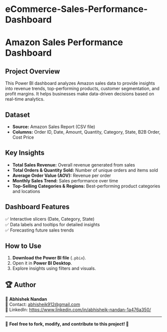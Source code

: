 # eCommerce-Sales-Performance-Dashboard
# Amazon Sales Performance Dashboard  

## Project Overview  
This Power BI dashboard analyzes Amazon sales data to provide insights into revenue trends, top-performing products, customer segmentation, and profit margins. It helps businesses make data-driven decisions based on real-time analytics.  

## Dataset  
- **Source:** Amazon Sales Report (CSV file)  
- **Columns:** Order ID, Date, Amount, Quantity, Category, State, B2B Order, Cost Price  

## Key Insights  
- **Total Sales Revenue:** Overall revenue generated from sales  
- **Total Orders & Quantity Sold:** Number of unique orders and items sold  
- **Average Order Value (AOV):** Revenue per order  
- **Monthly Sales Trend:** Sales performance over time  
- **Top-Selling Categories & Regions:** Best-performing product categories and locations  
  
## Dashboard Features  
✅ Interactive slicers (Date, Category, State)  
✅ Data labels and tooltips for detailed insights  
✅ Forecasting future sales trends  

## How to Use  
1. **Download the Power BI file** (`.pbix`).  
2. Open it in **Power BI Desktop**.  
3. Explore insights using filters and visuals.  

## 🏆 Author  
👤 **Abhishek Nandan**  
📧 Contact: abhisheik912@gmail.com  
🔗 LinkedIn: https://www.linkedin.com/in/abhisheik-nandan-1a476a350/ 

---

📌 **Feel free to fork, modify, and contribute to this project! 🚀**  
